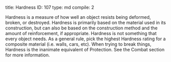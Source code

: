 title:          Hardness
ID:             107
type:           md
compile:        2


Hardness is a measure of how well an object resists being deformed, broken, or destroyed. Hardness is primarily based on the material used in its construction, but can also be based on the construction method and the amount of reinforcement, if appropriate. Hardness is not something that every object needs. As a general rule, pick the highest Hardness rating for a composite material (i.e. walls, cars, etc). When trying to break things, Hardness is the inanimate equivalent of Protection. See the Combat section for more information.
